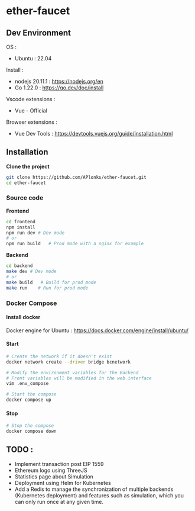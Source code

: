 # ether-faucet


## Dev Environment

OS :
- Ubuntu : 22.04

Install :
- nodejs 20.11.1 : https://nodejs.org/en
- Go 1.22.0 : https://go.dev/doc/install

Vscode extensions :
- Vue - Official

Browser extensions : 
- Vue Dev Tools : https://devtools.vuejs.org/guide/installation.html

## Installation

**Clone the project**
```bash
git clone https://github.com/APlonks/ether-faucet.git
cd ether-faucet
```
### Source code

**Frontend**
```bash
cd frontend
npm install
npm run dev # Dev mode
# or 
npm run build   # Prod mode with a nginx for example
```

**Backend**
```bash
cd backend
make dev # Dev mode
# or 
make build   # Build for prod mode
make run    # Run for prod mode
```

### Docker Compose

#### Install docker

Docker engine for Ubuntu : https://docs.docker.com/engine/install/ubuntu/

#### Start

```bash
# Create the network if it doesn't exist
docker network create --driver bridge bcnetwork

# Modify the environment variables for the Backend
# Front variables will be modified in the web interface
vim .env_compose 

# Start the compose
docker compose up
```

#### Stop
```bash
# Stop the compose
docker compose down
```

## TODO :
- Implement transaction post EIP 1559
- Ethereum logo using ThreeJS
- Statistics page about Simulation
- Deployment using Helm for Kubernetes
- Add a Redis to manage the synchronization of multiple backends (Kubernetes deployment) and features such as simulation, which you can only run once at any given time. 
